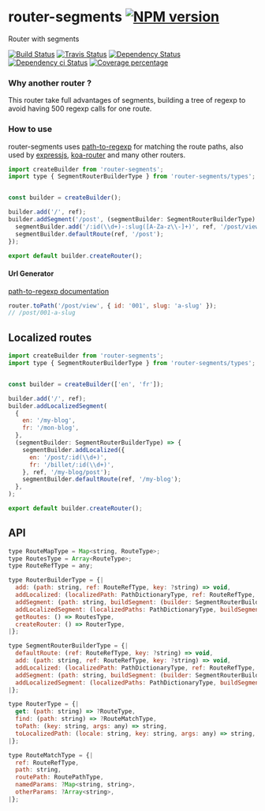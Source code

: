 # router-segments [![NPM version][npm-image]][npm-url]

Router with segments

[![Build Status][circleci-status-image]][circleci-status-url]
[![Travis Status][travisci-status-image]][travisci-status-url]
[![Dependency Status][daviddm-image]][daviddm-url]
[![Dependency ci Status][dependencyci-image]][dependencyci-url]
[![Coverage percentage][coverage-image]][coverage-url]

### Why another router ?

This router take full advantages of segments, building a tree of regexp to avoid having 500 regexp calls for one route.


### How to use

router-segments uses [path-to-regexp](https://www.npmjs.com/package/path-to-regexp) for matching the route paths,
also used by [expressjs](https://expressjs.com/en/guide/routing.html), [koa-router](https://www.npmjs.com/package/koa-router)
and many other routers.

```js
import createBuilder from 'router-segments';
import type { SegmentRouterBuilderType } from 'router-segments/types'; // with flow-runtime


const builder = createBuilder();

builder.add('/', ref);
builder.addSegment('/post', (segmentBuilder: SegmentRouterBuilderType) => {
  segmentBuilder.add('/:id(\\d+)-:slug([A-Za-z\\-]+)', ref, '/post/view');
  segmentBuilder.defaultRoute(ref, '/post');
});

export default builder.createRouter();
```

#### Url Generator

[path-to-regexp documentation](https://www.npmjs.com/package/path-to-regexp#compile-reverse-path-to-regexp)

```js
router.toPath('/post/view', { id: '001', slug: 'a-slug' });
// /post/001-a-slug

```

## Localized routes

     
```js
import createBuilder from 'router-segments';
import type { SegmentRouterBuilderType } from 'router-segments/types'; // with flow-runtime


const builder = createBuilder(['en', 'fr']);

builder.add('/', ref);
builder.addLocalizedSegment(
  {
    en: '/my-blog',
    fr: '/mon-blog',
  },
  (segmentBuilder: SegmentRouterBuilderType) => {
    segmentBuilder.addLocalized({
      en: '/post/:id(\\d+)',
      fr: '/billet/:id(\\d+)',
    }, ref, '/my-blog/post');
    segmentBuilder.defaultRoute(ref, '/my-blog');
  },
);

export default builder.createRouter();
```

## API

```js
type RouteMapType = Map<string, RouteType>;
type RoutesType = Array<RouteType>;
type RouteRefType = any;

type RouterBuilderType = {|
  add: (path: string, ref: RouteRefType, key: ?string) => void,
  addLocalized: (localizedPath: PathDictionaryType, ref: RouteRefType, key: ?string) => void,
  addSegment: (path: string, buildSegment: (builder: SegmentRouterBuilderType) => void) => void,
  addLocalizedSegment: (localizedPaths: PathDictionaryType, buildSegment: (builder: SegmentRouterBuilderType) => void) => void,
  getRoutes: () => RoutesType,
  createRouter: () => RouterType,
|};

type SegmentRouterBuilderType = {|
  defaultRoute: (ref: RouteRefType, key: ?string) => void,
  add: (path: string, ref: RouteRefType, key: ?string) => void,
  addLocalized: (localizedPath: PathDictionaryType, ref: RouteRefType, key: ?string) => void,
  addSegment: (path: string, buildSegment: (builder: SegmentRouterBuilderType) => void) => void,
  addLocalizedSegment: (localizedPaths: PathDictionaryType, buildSegment: (builder: SegmentRouterBuilderType) => void) => void,
|};

type RouterType = {|
  get: (path: string) => ?RouteType,
  find: (path: string) => ?RouteMatchType,
  toPath: (key: string, args: any) => string,
  toLocalizedPath: (locale: string, key: string, args: any) => string,
|};

type RouteMatchType = {|
  ref: RouteRefType,
  path: string,
  routePath: RoutePathType,
  namedParams: ?Map<string, string>,
  otherParams: ?Array<string>,
|};


```

[npm-image]: https://img.shields.io/npm/v/router-segments.svg?style=flat-square
[npm-url]: https://npmjs.org/package/router-segments
[daviddm-image]: https://david-dm.org/christophehurpeau/router-segments.svg?style=flat-square
[daviddm-url]: https://david-dm.org/christophehurpeau/router-segments
[dependencyci-image]: https://dependencyci.com/github/christophehurpeau/router-segments/badge?style=flat-square
[dependencyci-url]: https://dependencyci.com/github/christophehurpeau/router-segments
[circleci-status-image]: https://img.shields.io/circleci/project/christophehurpeau/router-segments/master.svg?style=flat-square
[circleci-status-url]: https://circleci.com/gh/christophehurpeau/router-segments
[travisci-status-image]: https://img.shields.io/travis/christophehurpeau/router-segments/master.svg?style=flat-square
[travisci-status-url]: https://travis-ci.org/christophehurpeau/router-segments
[coverage-image]: https://img.shields.io/codecov/c/github/christophehurpeau/router-segments/master.svg?style=flat-square
[coverage-url]: https://codecov.io/gh/christophehurpeau/router-segments
[docs-coverage-url]: https://christophehurpeau.github.io/router-segments/coverage/lcov-report/
